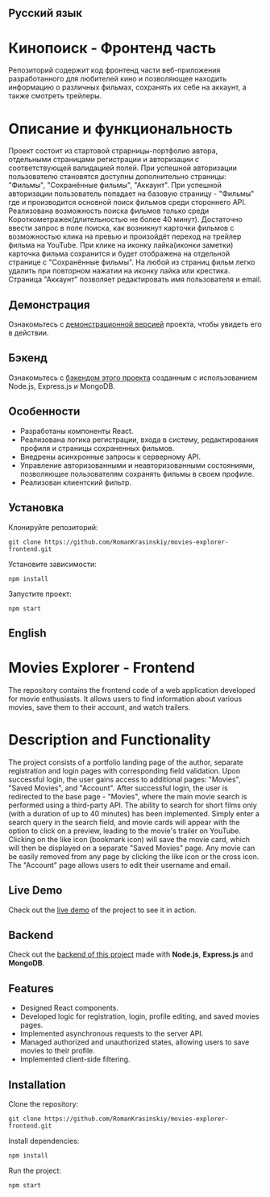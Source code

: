## Русский язык

# Кинопоиск - Фронтенд часть
Репозиторий содержит код фронтенд части веб-приложения разработанного для любителей кино и позволяющее находить информацию о различных фильмах, сохранять их себе на аккаунт, а также смотреть трейлеры.

# Описание и функциональность
Проект состоит из стартовой страрницы-портфолио автора, отдельными страницами регистрации и авторизации с соответствующей валидацией полей. При успешной авторизации пользователю становятся доступны дополнительно страницы: "Фильмы", "Сохранённые фильмы", "Аккаунт". При успешной авторизации пользователь попадает на базовую страницу - "Фильмы" где и производится основной поиск фильмов среди стороннего API. Реализована возможность поиска фильмов только среди Короткометражек(длительностью не более 40 минут). Достаточно ввести запрос в поле поиска, как возникнут карточки фильмов с возможностью клика на превью и произойдёт переход на трейлер фильма на YouTube. При клике на иконку лайка(иконки заметки) карточка фильма сохранится и будет отображена на отдельной странице с "Сохранённые фильмы". На любой из страниц фильм легко удалить при повторном нажатии на иконку лайка или крестика. Страница "Аккаунт" позволяет редактировать имя пользователя и email.

## Демонстрация
Ознакомьтесь с [демонстрационной версией](https://kinomovies.nomoreparties.sbs) проекта, чтобы увидеть его в действии.

## Бэкенд
Ознакомьтесь с [бэкендом этого проекта](https://github.com/RomanKrasinskiy/movies-explorer-api.git) созданным с использованием Node.js, Express.js и MongoDB.

## Особенности
* Разработаны компоненты React.
* Реализована логика регистрации, входа в систему, редактирования профиля и страницы сохраненных фильмов.
* Внедрены асинхронные запросы к серверному API.
* Управление авторизованными и неавторизованными состояниями, позволяющее пользователям сохранять фильмы в своем профиле.
* Реализован клиентский фильтр.

## Установка
Клонируйте репозиторий: 

```
git clone https://github.com/RomanKrasinskiy/movies-explorer-frontend.git
```
Установите зависимости: 
```
npm install
```
Запустите проект:
```
npm start
```


## English

# Movies Explorer - Frontend
The repository contains the frontend code of a web application developed for movie enthusiasts. It allows users to find information about various movies, save them to their account, and watch trailers.

# Description and Functionality
The project consists of a portfolio landing page of the author, separate registration and login pages with corresponding field validation. Upon successful login, the user gains access to additional pages: "Movies", "Saved Movies", and "Account". After successful login, the user is redirected to the base page - "Movies", where the main movie search is performed using a third-party API. The ability to search for short films only (with a duration of up to 40 minutes) has been implemented. Simply enter a search query in the search field, and movie cards will appear with the option to click on a preview, leading to the movie's trailer on YouTube. Clicking on the like icon (bookmark icon) will save the movie card, which will then be displayed on a separate "Saved Movies" page. Any movie can be easily removed from any page by clicking the like icon or the cross icon. The "Account" page allows users to edit their username and email.

## Live Demo
Check out the [live demo](https://kinomovies.nomoreparties.sbs) of the project to see it in action.

## Backend
Check out the [backend of this project](https://github.com/RomanKrasinskiy/movies-explorer-api.git) made with **Node.js**, **Express.js** and **MongoDB**.

## Features
* Designed React components.
* Developed logic for registration, login, profile editing, and saved movies pages.
* Implemented asynchronous requests to the server API.
* Managed authorized and unauthorized states, allowing users to save movies to their profile.
* Implemented client-side filtering.

## Installation
Clone the repository: 

```
git clone https://github.com/RomanKrasinskiy/movies-explorer-frontend.git
```
Install dependencies: 
```
npm install
```
Run the project: 
```
npm start
```
